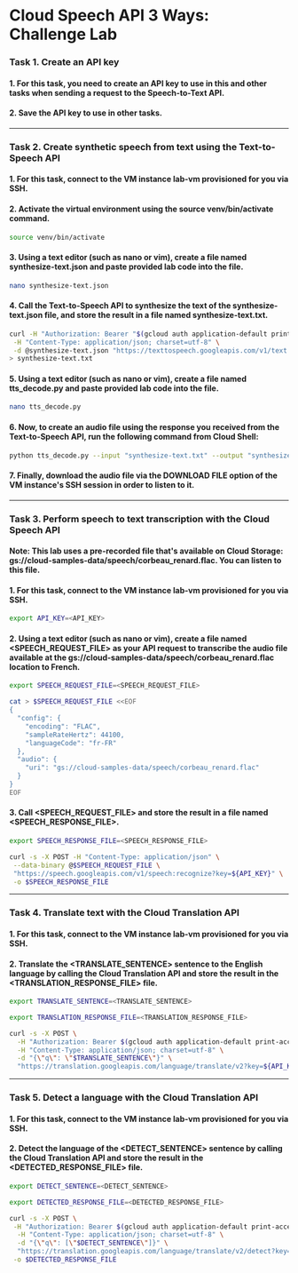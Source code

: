# Cloud Speech API 3 Ways: Challenge Lab

### Task 1. Create an API key

#### 1. For this task, you need to create an API key to use in this and other tasks when sending a request to the Speech-to-Text API.

#### 2. Save the API key to use in other tasks.

---

### Task 2. Create synthetic speech from text using the Text-to-Speech API

#### 1. For this task, connect to the VM instance lab-vm provisioned for you via SSH.

#### 2. Activate the virtual environment using the source venv/bin/activate command.

```bash
source venv/bin/activate
```

#### 3. Using a text editor (such as nano or vim), create a file named synthesize-text.json and paste provided lab code into the file.

```bash
nano synthesize-text.json
```

#### 4. Call the Text-to-Speech API to synthesize the text of the synthesize-text.json file, and store the result in a file named synthesize-text.txt.

```bash
curl -H "Authorization: Bearer "$(gcloud auth application-default print-access-token) \
 -H "Content-Type: application/json; charset=utf-8" \
 -d @synthesize-text.json "https://texttospeech.googleapis.com/v1/text:synthesize" \
> synthesize-text.txt
```

#### 5. Using a text editor (such as nano or vim), create a file named tts_decode.py and paste provided lab code into the file.

```bash
nano tts_decode.py
```

#### 6. Now, to create an audio file using the response you received from the Text-to-Speech API, run the following command from Cloud Shell:

```bash
python tts_decode.py --input "synthesize-text.txt" --output "synthesize-text-audio.mp3"
```

#### 7. Finally, download the audio file via the DOWNLOAD FILE option of the VM instance's SSH session in order to listen to it.

---

### Task 3. Perform speech to text transcription with the Cloud Speech API

#### Note: This lab uses a pre-recorded file that's available on Cloud Storage: gs://cloud-samples-data/speech/corbeau_renard.flac. You can listen to this file.

#### 1. For this task, connect to the VM instance lab-vm provisioned for you via SSH.

```bash
export API_KEY=<API_KEY>
```

#### 2. Using a text editor (such as nano or vim), create a file named <SPEECH_REQUEST_FILE> as your API request to transcribe the audio file available at the gs://cloud-samples-data/speech/corbeau_renard.flac location to French.

```bash
export SPEECH_REQUEST_FILE=<SPEECH_REQUEST_FILE>
```

```bash
cat > $SPEECH_REQUEST_FILE <<EOF
{
  "config": {
    "encoding": "FLAC",
    "sampleRateHertz": 44100,
    "languageCode": "fr-FR"
  },
  "audio": {
    "uri": "gs://cloud-samples-data/speech/corbeau_renard.flac"
  }
}
EOF
```

#### 3. Call <SPEECH_REQUEST_FILE> and store the result in a file named <SPEECH_RESPONSE_FILE>.

```bash
export SPEECH_RESPONSE_FILE=<SPEECH_RESPONSE_FILE>
```

```bash
curl -s -X POST -H "Content-Type: application/json" \
 --data-binary @$SPEECH_REQUEST_FILE \
 "https://speech.googleapis.com/v1/speech:recognize?key=${API_KEY}" \
 -o $SPEECH_RESPONSE_FILE
```

---

### Task 4. Translate text with the Cloud Translation API

#### 1. For this task, connect to the VM instance lab-vm provisioned for you via SSH.

#### 2. Translate the <TRANSLATE_SENTENCE> sentence to the English language by calling the Cloud Translation API and store the result in the <TRANSLATION_RESPONSE_FILE> file.

```bash
export TRANSLATE_SENTENCE=<TRANSLATE_SENTENCE>
```

```bash
export TRANSLATION_RESPONSE_FILE=<TRANSLATION_RESPONSE_FILE>
```

```bash
curl -s -X POST \
  -H "Authorization: Bearer $(gcloud auth application-default print-access-token)" \
  -H "Content-Type: application/json; charset=utf-8" \
  -d "{\"q\": \"$TRANSLATE_SENTENCE\"}" \
  "https://translation.googleapis.com/language/translate/v2?key=${API_KEY}&source=ja&target=en" > $TRANSLATION_RESPONSE_FILE
```

---

### Task 5. Detect a language with the Cloud Translation API

#### 1. For this task, connect to the VM instance lab-vm provisioned for you via SSH.

#### 2. Detect the language of the <DETECT_SENTENCE> sentence by calling the Cloud Translation API and store the result in the <DETECTED_RESPONSE_FILE> file.

```bash
export DETECT_SENTENCE=<DETECT_SENTENCE>
```

```bash
export DETECTED_RESPONSE_FILE=<DETECTED_RESPONSE_FILE>
```

```bash
curl -s -X POST \
 -H "Authorization: Bearer $(gcloud auth application-default print-access-token)" \
  -H "Content-Type: application/json; charset=utf-8" \
  -d "{\"q\": [\"$DETECT_SENTENCE\"]}" \
  "https://translation.googleapis.com/language/translate/v2/detect?key=${API_KEY}" \
 -o $DETECTED_RESPONSE_FILE
```
